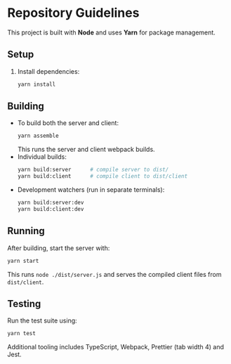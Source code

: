 # Repository Guidelines

This project is built with **Node** and uses **Yarn** for package management.

## Setup
1. Install dependencies:
   ```bash
   yarn install
   ```

## Building
- To build both the server and client:
  ```bash
  yarn assemble
  ```
  This runs the server and client webpack builds.
- Individual builds:
  ```bash
  yarn build:server      # compile server to dist/
  yarn build:client      # compile client to dist/client
  ```
- Development watchers (run in separate terminals):
  ```bash
  yarn build:server:dev
  yarn build:client:dev
  ```

## Running
After building, start the server with:
```bash
yarn start
```
This runs `node ./dist/server.js` and serves the compiled client files from `dist/client`.

## Testing
Run the test suite using:
```bash
yarn test
```

Additional tooling includes TypeScript, Webpack, Prettier (tab width 4) and Jest.
